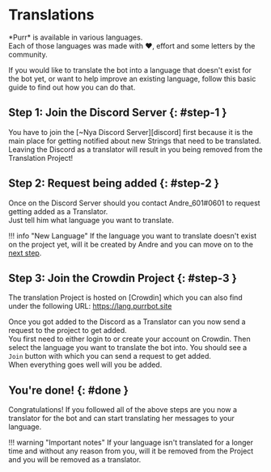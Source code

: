 # Translations
\*Purr* is available in various languages.  
Each of those languages was made with :heart:, effort and some letters by the community.

If you would like to translate the bot into a language that doesn't exist for the bot yet, or want to help improve an existing language, follow this basic guide to find out how you can do that.

## Step 1: Join the Discord Server {: #step-1 }
You have to join the [~Nya Discord Server][discord] first because it is the main place for getting notified about new Strings that need to be translated.  
Leaving the Discord as a translator will result in you being removed from the Translation Project!

## Step 2: Request being added {: #step-2 }
Once on the Discord Server should you contact Andre_601#0601 to request getting added as a Translator.  
Just tell him what language you want to translate.

!!! info "New Language"
    If the language you want to translate doesn't exist on the project yet, will it be created by Andre and you can move on to the [next step](#step-3).

## Step 3: Join the Crowdin Project {: #step-3 }
The translation Project is hosted on [Crowdin] which you can also find under the following URL: https://lang.purrbot.site

Once you got added to the Discord as a Translator can you now send a request to the project to get added.  
You first need to either login to or create your account on Crowdin. Then select the language you want to translate the bot into. You should see a `Join` button with which you can send a request to get added.  
When everything goes well will you be added.

## You're done! {: #done }
Congratulations! If you followed all of the above steps are you now a translator for the bot and can start translating her messages to your language.

!!! warning "Important notes"
    If your language isn't translated for a longer time and without any reason from you, will it be removed from the Project and you will be removed as a translator.